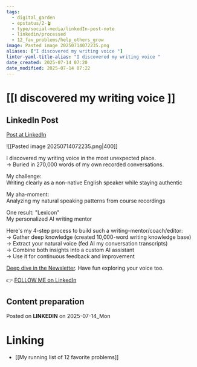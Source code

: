 ```yaml
---
tags:
  - digital_garden
  - epstatus/2-🪴
  - type/social-media/linkedIn-post-note
  - linkedin/processed
  - 12_fav_problems/help_others_grow
image: Pasted image 20250714072235.png
aliases: ["I discovered my writing voice "]
linter-yaml-title-alias: "I discovered my writing voice "
date_created: 2025-07-14 07:20
date_modified: 2025-07-14 07:22
---
```

# [[I discovered my writing voice ]]

## LinkedIn Post

[Post at LinkedIn](https://www.linkedin.com/posts/sebastiankamilli_i-discovered-my-writing-voice-in-the-most-activity-7349378436945076224-V7dw?utm_source=share&utm_medium=member_desktop&rcm=ACoAAA1M1pkBgWCYPhT45EpfLiHzViQqRWNCIv4)

![[Pasted image 20250714072235.png|400]]

I discovered my writing voice in the most unexpected place.  
→ Buried in 270,000 words of my own recorded conversations.  
  
My challenge:  
Writing clearly as a non-native English speaker while staying authentic  
  
My aha-moment:  
Analyzing my natural speaking patterns from course recordings  
  
One result: "Lexicon"  
My personalized AI writing mentor  
  
Here's my 4-step process to build such a writing-mentor/coach/editor:  
→ Gather deep knowledge (created 10,000-word writing knowledge base) → Extract your natural voice (fed AI my conversation transcripts)  
→ Combine both insights into a custom AI assistant  
→ Use it for continuous feedback and improvement  
  
[Deep dive in the Newsletter](https://pages.quintsmart.com/posts/finding-my-writing-voice-through-ai-your-friday-brain-upgrade). Have fun exploring your voice too.

👉 [FOLLOW ME on LinkedIn](https://www.linkedin.com/comm/mynetwork/discovery-see-all?usecase=PEOPLE_FOLLOWS&followMember=sebastiankamilli)

## Content preparation

Posted on **LINKEDIN** on 2025-07-14_Mon

# Linking

+ [[My running list of 12 favorite problems]]